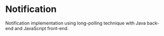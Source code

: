 # Notification
Notification implementation using long-polling technique with Java back-end and JavaScript front-end.
